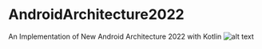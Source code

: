 # AndroidArchitecture2022
An Implementation of New Android Architecture 2022 with Kotlin
![alt text](https://prnt.sc/252kf8a)
